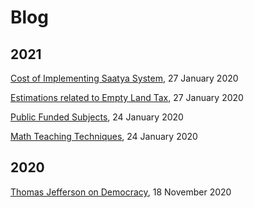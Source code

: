 # Blog

## 2021

[Cost of Implementing Saatya System](https://humble-truthdevotee.github.io/cost-of-implementing-saatya-system), 27 January 2020

[Estimations related to Empty Land Tax](https://humble-truthdevotee.github.io/estimations-related-to-empty-land-tax), 27 January 2020

[Public Funded Subjects](https://humble-truthdevotee.github.io/public-funded-subjects-2021-01-24), 24 January 2020

[Math Teaching Techniques](https://humble-truthdevotee.github.io/math-teaching-techniques-2021-01-24), 24 January 2020

## 2020

[Thomas Jefferson on Democracy](https://humble-truthdevotee.github.io/jeff-on-democracy-2020-11-18), 18 November 2020
